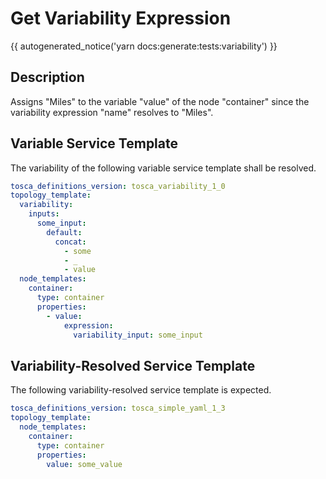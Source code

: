 # Get Variability Expression

{{ autogenerated_notice('yarn docs:generate:tests:variability') }}

## Description

Assigns "Miles" to the variable "value" of the node "container" since the variability expression "name" resolves to "Miles".

## Variable Service Template

The variability of the following variable service template shall be resolved.

```yaml linenums="1"
tosca_definitions_version: tosca_variability_1_0
topology_template:
  variability:
    inputs:
      some_input:
        default:
          concat:
            - some
            - _
            - value
  node_templates:
    container:
      type: container
      properties:
        - value:
            expression:
              variability_input: some_input
```



## Variability-Resolved Service Template

The following variability-resolved service template is expected.

```yaml linenums="1"
tosca_definitions_version: tosca_simple_yaml_1_3
topology_template:
  node_templates:
    container:
      type: container
      properties:
        value: some_value
```

